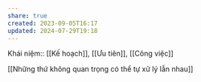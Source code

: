 ```yaml
---
share: true
created: 2023-09-05T16:17
updated: 2024-07-29T19:18
---
```

Khái niệm:: [[Kế hoạch]], [[Ưu tiên]], [[Công việc]]

[[Những thứ không quan trọng có thể tự xử lý lẫn nhau]]
